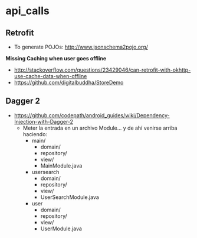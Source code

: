 # api_calls

## Retrofit

- To generate POJOs: http://www.jsonschema2pojo.org/

**Missing Caching when user goes offline**
- http://stackoverflow.com/questions/23429046/can-retrofit-with-okhttp-use-cache-data-when-offline
- https://github.com/digitalbuddha/StoreDemo

## Dagger 2

- https://github.com/codepath/android_guides/wiki/Dependency-Injection-with-Dagger-2
  - Meter la entrada en un archivo Module... y de ahí venirse arriba haciendo: 
    - main/
      - domain/
      - repository/
      - view/
      - MainModule.java
    - usersearch
      - domain/
      - repository/
      - view/
      - UserSearchModule.java
    - user
      - domain/
      - repository/
      - view/
      - UserModule.java
